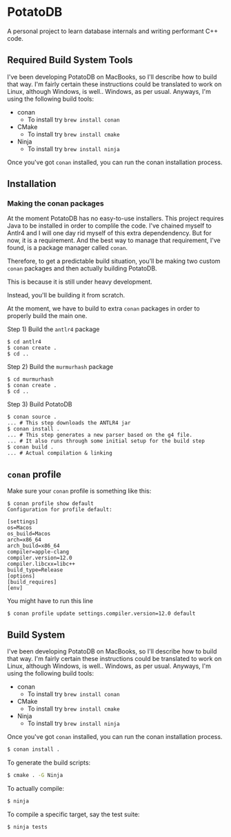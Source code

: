 # PotatoDB

A personal project to learn database internals and writing performant C++ code.

## Required Build System Tools

I've been developing PotatoDB on MacBooks, so I'll describe how to build that way. I'm fairly certain these instructions could be translated to work on Linux, although Windows, is well.. Windows, as per usual. Anyways, I'm using the following build tools:

* conan
  * To install try `brew install conan`
* CMake
  * To install try `brew install cmake`
* Ninja
  * To install try `brew install ninja`

Once you've got `conan` installed, you can run the conan installation process.

## Installation

### Making the conan packages

At the moment PotatoDB has no easy-to-use installers. This project requires Java to be installed in order to complile the code. I've chained myself to Antlr4 and I will one day rid myself of this extra dependendency. But for now, it is a requirement. And the best way to manage that requirement, I've found, is a package manager called `conan`.

Therefore, to get a predictable build situation, you'll be making two custom `conan` packages and then actually building PotatoDB.

This is because it is still under heavy development. 

Instead, you'll be building it from scratch. 

At the moment, we have to build to extra `conan` packages in order to properly build the main one.

Step 1) Build the `antlr4` package

```
$ cd antlr4
$ conan create .
$ cd ..
```

Step 2) Build the `murmurhash` package

```
$ cd murmurhash
$ conan create .
$ cd ..
```

Step 3) Build PotatoDB

```
$ conan source . 
... # This step downloads the ANTLR4 jar
$ conan install .
... # This step generates a new parser based on the g4 file. 
... # It also runs through some initial setup for the build step
$ conan build .
... # Actual compilation & linking
```

## `conan` profile

Make sure your `conan` profile is something like this:

```
$ conan profile show default
Configuration for profile default:

[settings]
os=Macos
os_build=Macos
arch=x86_64
arch_build=x86_64
compiler=apple-clang
compiler.version=12.0
compiler.libcxx=libc++
build_type=Release
[options]
[build_requires]
[env]
```

You might have to run this line

```
$ conan profile update settings.compiler.version=12.0 default
```

## Build System

I've been developing PotatoDB on MacBooks, so I'll describe how to build that way. I'm fairly certain these instructions could be translated to work on Linux, although Windows, is well.. Windows, as per usual. Anyways, I'm using the following build tools:

* conan
  * To install try `brew install conan`
* CMake
  * To install try `brew install cmake`
* Ninja
  * To install try `brew install ninja`

Once you've got `conan` installed, you can run the conan installation process.

```bash
$ conan install .
```

To generate the build scripts:

```bash
$ cmake . -G Ninja
```

To actually compile:

```bash
$ ninja
```

To compile a specific target, say the test suite:

```bash
$ ninja tests
```

